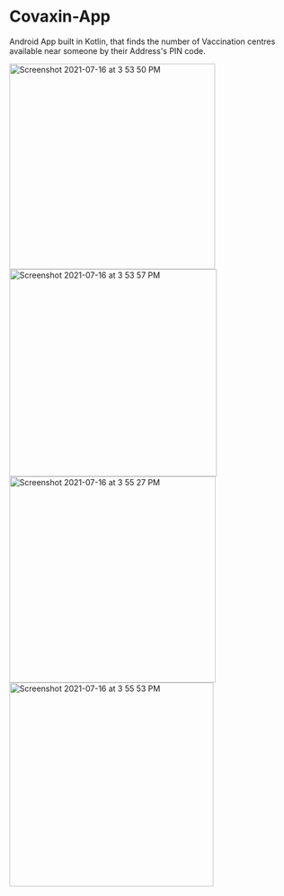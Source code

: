 # Covaxin-App
Android App built in Kotlin, that finds the number of Vaccination centres available near someone by their Address's PIN code.

<img width="366" alt="Screenshot 2021-07-16 at 3 53 50 PM" src="https://user-images.githubusercontent.com/86764463/125935741-cc148fb2-50d4-4724-89f3-c7e76c62c50d.png">  <img width="369" alt="Screenshot 2021-07-16 at 3 53 57 PM" src="https://user-images.githubusercontent.com/86764463/125935246-31d0e5c3-8345-42da-93bf-8b45e282c7f3.png">  <img width="367" alt="Screenshot 2021-07-16 at 3 55 27 PM" src="https://user-images.githubusercontent.com/86764463/125936056-a46690cd-2ecc-478e-b276-e64e6fedcaa0.png"> <img width="363" alt="Screenshot 2021-07-16 at 3 55 53 PM" src="https://user-images.githubusercontent.com/86764463/125935948-3908ac2c-13b0-4a08-92d5-eb36df88e591.png">





